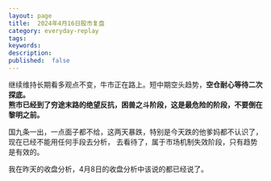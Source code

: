 ```yaml
---
layout: page
title:  2024年4月16日股市复盘
category: everyday-replay
tags:
keywords:
description:
published:  false
---
```



继续维持长期看多观点不变，牛市正在路上。短中期空头趋势，**空仓耐心等待二次探底。**  
**熊市已经到了穷途末路的绝望反抗，困兽之斗阶段，这是最危险的阶段，不要倒在黎明之前。**  

国九条一出，一点面子都不给，这两天暴跌，特别是今天跌的他爹妈都不认识了，现在已经不能用任何手段去分析，
去看待了，属于市场机制失效阶段，只有趋势是有效的。  

我在昨天的收盘分析，4月8日的收盘分析中该说的都已经说了。   
























